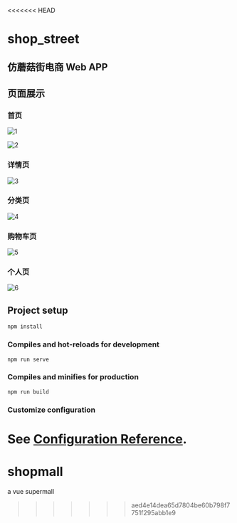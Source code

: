 <<<<<<< HEAD
# shop_street

## 仿蘑菇街电商 Web APP

## 页面展示

### 首页

![1](https://user-images.githubusercontent.com/50372203/92677039-72ae0b80-f355-11ea-9dc0-bcd9da29021c.png)

![2](https://user-images.githubusercontent.com/50372203/92677041-73df3880-f355-11ea-915c-28f8dca24b25.png)

### 详情页

![3](https://user-images.githubusercontent.com/50372203/92677081-86597200-f355-11ea-871a-295e490847a3.png)

### 分类页

![4](https://user-images.githubusercontent.com/50372203/92677104-95d8bb00-f355-11ea-8623-0cd60fe4967c.png)

### 购物车页

![5](https://user-images.githubusercontent.com/50372203/92677141-af7a0280-f355-11ea-9e6d-145865ee2f88.png)

### 个人页

![6](https://user-images.githubusercontent.com/50372203/92677165-bdc81e80-f355-11ea-99c9-f4b4dc63b11c.png)

## Project setup

```
npm install
```

### Compiles and hot-reloads for development

```
npm run serve
```

### Compiles and minifies for production

```
npm run build
```

### Customize configuration

See [Configuration Reference](https://cli.vuejs.org/config/).
=======
# shopmall
a vue supermall
>>>>>>> aed4e14dea65d7804be60b798f7751f295abb1e9
